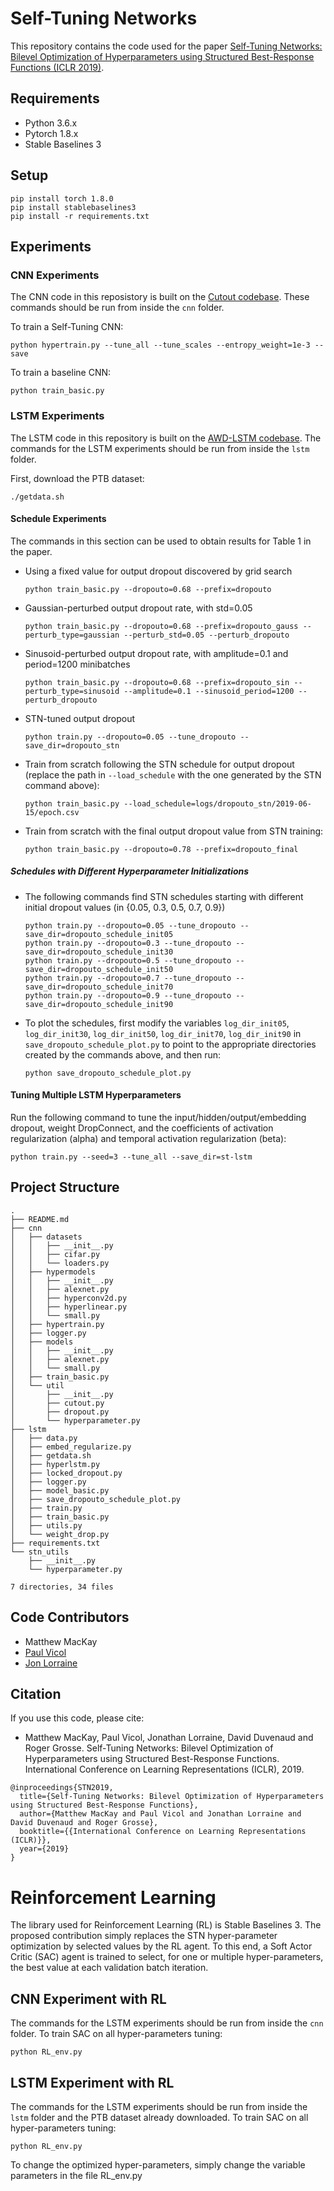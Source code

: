# Self-Tuning Networks 

This repository contains the code used for the paper [Self-Tuning Networks: Bilevel Optimization of Hyperparameters using Structured Best-Response Functions (ICLR 2019)](https://arxiv.org/abs/1903.03088).


## Requirements

* Python 3.6.x
* Pytorch 1.8.x
* Stable Baselines 3 


## Setup

```
pip install torch 1.8.0
pip install stablebaselines3
pip install -r requirements.txt
```


## Experiments

### CNN Experiments

The CNN code in this reposistory is built on the [Cutout codebase](https://github.com/uoguelph-mlrg/Cutout).
These commands should be run from inside the `cnn` folder.

To train a Self-Tuning CNN:
```
python hypertrain.py --tune_all --tune_scales --entropy_weight=1e-3 --save
```

To train a baseline CNN:
```
python train_basic.py
```


### LSTM Experiments

The LSTM code in this repository is built on the [AWD-LSTM codebase](https://github.com/salesforce/awd-lstm-lm).
The commands for the LSTM experiments should be run from inside the `lstm` folder.

First, download the PTB dataset:
```
./getdata.sh
```

#### Schedule Experiments

The commands in this section can be used to obtain results for Table 1 in the paper.

* Using a fixed value for output dropout discovered by grid search
    ```
    python train_basic.py --dropouto=0.68 --prefix=dropouto
    ```

* Gaussian-perturbed output dropout rate, with std=0.05
    ```
    python train_basic.py --dropouto=0.68 --prefix=dropouto_gauss --perturb_type=gaussian --perturb_std=0.05 --perturb_dropouto
    ```

* Sinusoid-perturbed output dropout rate, with amplitude=0.1 and period=1200 minibatches
    ```
    python train_basic.py --dropouto=0.68 --prefix=dropouto_sin --perturb_type=sinusoid --amplitude=0.1 --sinusoid_period=1200 --perturb_dropouto
    ```

* STN-tuned output dropout
    ```
    python train.py --dropouto=0.05 --tune_dropouto --save_dir=dropouto_stn
    ```

* Train from scratch following the STN schedule for output dropout (replace the path in `--load_schedule` with the one generated by the STN command above):
    ```
    python train_basic.py --load_schedule=logs/dropouto_stn/2019-06-15/epoch.csv
    ```

* Train from scratch with the final output dropout value from STN training:
    ```
    python train_basic.py --dropouto=0.78 --prefix=dropouto_final
    ```


##### Schedules with Different Hyperparameter Initializations

* The following commands find STN schedules starting with different initial dropout values (in {0.05, 0.3, 0.5, 0.7, 0.9})
    ```
    python train.py --dropouto=0.05 --tune_dropouto --save_dir=dropouto_schedule_init05
    python train.py --dropouto=0.3 --tune_dropouto --save_dir=dropouto_schedule_init30
    python train.py --dropouto=0.5 --tune_dropouto --save_dir=dropouto_schedule_init50
    python train.py --dropouto=0.7 --tune_dropouto --save_dir=dropouto_schedule_init70
    python train.py --dropouto=0.9 --tune_dropouto --save_dir=dropouto_schedule_init90
    ```

* To plot the schedules, first modify the variables `log_dir_init05`, `log_dir_init30`, `log_dir_init50`, `log_dir_init70`, `log_dir_init90` in `save_dropouto_schedule_plot.py` to point to the appropriate directories created by the commands above, and then run:
    ```
    python save_dropouto_schedule_plot.py
    ```


#### Tuning Multiple LSTM Hyperparameters

Run the following command to tune the input/hidden/output/embedding dropout, weight DropConnect, and the coefficients of activation regularization (alpha) and temporal activation regularization (beta):
```
python train.py --seed=3 --tune_all --save_dir=st-lstm
```


## Project Structure
```
.
├── README.md
├── cnn
│   ├── datasets
│   │   ├── __init__.py
│   │   ├── cifar.py
│   │   └── loaders.py
│   ├── hypermodels
│   │   ├── __init__.py
│   │   ├── alexnet.py
│   │   ├── hyperconv2d.py
│   │   ├── hyperlinear.py
│   │   └── small.py
│   ├── hypertrain.py
│   ├── logger.py
│   ├── models
│   │   ├── __init__.py
│   │   ├── alexnet.py
│   │   └── small.py
│   ├── train_basic.py
│   └── util
│       ├── __init__.py
│       ├── cutout.py
│       ├── dropout.py
│       └── hyperparameter.py
├── lstm
│   ├── data.py
│   ├── embed_regularize.py
│   ├── getdata.sh
│   ├── hyperlstm.py
│   ├── locked_dropout.py
│   ├── logger.py
│   ├── model_basic.py
│   ├── save_dropouto_schedule_plot.py
│   ├── train.py
│   ├── train_basic.py
│   ├── utils.py
│   └── weight_drop.py
├── requirements.txt
└── stn_utils
    ├── __init__.py
    └── hyperparameter.py

7 directories, 34 files
```


## Code Contributors

* Matthew MacKay
* [Paul Vicol](https://www.paulvicol.com)
* [Jon Lorraine](https://www.cs.toronto.edu/~lorraine/index.html)


## Citation

If you use this code, please cite:

* Matthew MacKay, Paul Vicol, Jonathan Lorraine, David Duvenaud and Roger Grosse. Self-Tuning Networks: Bilevel Optimization of Hyperparameters using Structured Best-Response Functions. International Conference on Learning Representations (ICLR), 2019.

```
@inproceedings{STN2019,
  title={Self-Tuning Networks: Bilevel Optimization of Hyperparameters using Structured Best-Response Functions},
  author={Matthew MacKay and Paul Vicol and Jonathan Lorraine and David Duvenaud and Roger Grosse},
  booktitle={{International Conference on Learning Representations (ICLR)}},
  year={2019}
}
```


# Reinforcement Learning

The library used for Reinforcement Learning (RL) is Stable Baselines 3. The proposed contribution simply replaces the STN hyper-parameter optimization by selected values by the RL agent. To this end, a Soft Actor Critic (SAC) agent is trained to select, for one or multiple hyper-parameters, the best value at each validation batch iteration.

## CNN Experiment with RL

The commands for the LSTM experiments should be run from inside the `cnn` folder.
To train SAC on all hyper-parameters tuning:
```
python RL_env.py
```

## LSTM Experiment with RL

The commands for the LSTM experiments should be run from inside the `lstm` folder and the PTB dataset already downloaded.
To train SAC on all hyper-parameters tuning:
```
python RL_env.py
```

To change the optimized hyper-parameters, simply change the variable parameters in the file RL_env.py